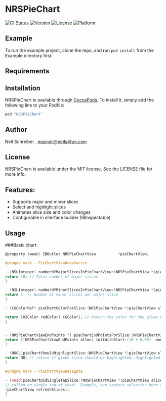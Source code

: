 # NRSPieChart

[![CI Status](http://img.shields.io/travis/neils4fun/NRSPieChart.svg?style=flat)](https://travis-ci.org/neils4fun/NRSPieChart)
[![Version](https://img.shields.io/cocoapods/v/NRSPieChart.svg?style=flat)](http://cocoapods.org/pods/NRSPieChart)
[![License](https://img.shields.io/cocoapods/l/NRSPieChart.svg?style=flat)](http://cocoapods.org/pods/NRSPieChart)
[![Platform](https://img.shields.io/cocoapods/p/NRSPieChart.svg?style=flat)](http://cocoapods.org/pods/NRSPieChart)

## Example

To run the example project, clone the repo, and run `pod install` from the Example directory first.

## Requirements

## Installation

NRSPieChart is available through [CocoaPods](http://cocoapods.org). To install
it, simply add the following line to your Podfile:

```ruby
pod "NRSPieChart"
```

## Author

Neil Schreiber , macneil@neils4fun.com

## License

NRSPieChart is available under the MIT license. See the LICENSE file for more info.

## Features:
- Supports major and minor slices
- Select and highlight slices
- Animates slice size and color changes
- Configurable in interface builder (IBInspectable)

## Usage

###Basic chart:

```objectivec
@property (weak) IBOutlet NRSPieChartView          *pieChartView;

#pragma mark - PieChartViewDataSource

- (NSUInteger) numberOfMajorSlicesInPieChartView:(NRSPieChartView *)pieCharView {
return 10; // Total number of major slices
}

- (NSUInteger) numberOfMinorSlicesInPieChartView:(NRSPieChartView *)pieCharView forMajorSlice:(NSUInteger)majorSlice {
return 1; // Number of minor slices per major slice
}

- (CGColorRef) pieChartColorForSlice:(NRSPieChartView *)pieChartView sliceIndex:(NRSPieChartViewSliceIndex * _Nonnull)sliceIndex {

return [UIColor redColor] CGColor]; // Return the color for the given major.minor slice
}


- (NRSPieChartViewEndPoints *) pieChartEndPointsForSlice:(NRSPieChartView *)pieChartView sliceIndex:(NRSPieChartViewSliceIndex * _Nonnull)sliceIndex {
return [[NRSPieChartViewEndPoints alloc] initWithStart:(10 + 0.05)  end:(30 - 0.05)];j // Return an "End Point", based on 0...100 range. 0 corresponds to 12 o'clock position in chart
}

- (BOOL)pieChartShouldHighlightSlice:(NRSPieChartView *)pieChartView sliceIndex:(NRSPieChartViewSliceIndex *)sliceIndex {
return NO; // return if given slice should be highlighted. Highlighted slices are displayed with extend width
}

#pragma mark - PieChartViewDelegate

- (void)pieChartDidSingleTapSlice:(NRSPieChartView *)pieChartView sliceIndex:(NRSPieChartViewSliceIndex *)sliceIndex {
// called on single tap of chart. Example, can capture selection here and use that highlight the tapped slice. NOTE: remember to refresh pieChart in order to show the highlighted slice.
[pieChartView refreshSlices];
}

```


